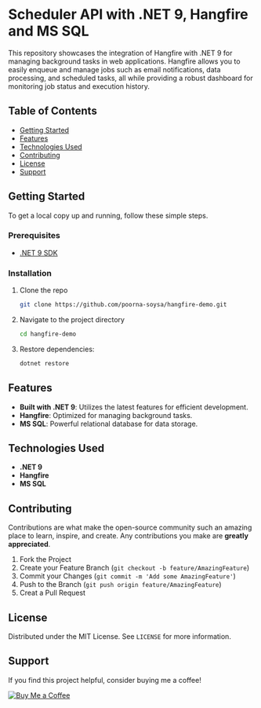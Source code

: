 # Scheduler API with .NET 9, Hangfire and MS SQL


This repository showcases the integration of Hangfire with .NET 9 for managing background tasks in web applications. Hangfire allows you to easily enqueue and manage jobs such as email notifications, data processing, and scheduled tasks, all while providing a robust dashboard for monitoring job status and execution history.

## Table of Contents

- [Getting Started](#getting-started)
- [Features](#features)
- [Technologies Used](#technologies-used)
- [Contributing](#contributing)
- [License](#license)
- [Support](#support)

## Getting Started

To get a local copy up and running, follow these simple steps.

### Prerequisites

- [.NET 9 SDK](https://dotnet.microsoft.com/download/dotnet/9.0)

### Installation

1. Clone the repo
   ```sh
   git clone https://github.com/poorna-soysa/hangfire-demo.git
   ```
2. Navigate to the project directory
   ```sh
   cd hangfire-demo
   ```
3. Restore dependencies:
   ```sh
   dotnet restore
   ```

## Features

- **Built with .NET 9**: Utilizes the latest features for efficient development.
- **Hangfire**:  Optimized for managing background tasks.
- **MS SQL**: Powerful relational database for data storage.

## Technologies Used

- **.NET 9**
- **Hangfire**
- **MS SQL**

## Contributing

Contributions are what make the open-source community such an amazing place to learn, inspire, and create. Any contributions you make are **greatly appreciated**.

1. Fork the Project
2. Create your Feature Branch (`git checkout -b feature/AmazingFeature`)
3. Commit your Changes (`git commit -m 'Add some AmazingFeature'`)
4. Push to the Branch (`git push origin feature/AmazingFeature`)
5. Creat a Pull Request

## License

Distributed under the MIT License. See `LICENSE` for more information.

## Support

If you find this project helpful, consider buying me a coffee!

[![Buy Me a Coffee](https://www.buymeacoffee.com/assets/img/custom_images/orange_img.png)](https://www.buymeacoffee.com/poorna.soysa)
